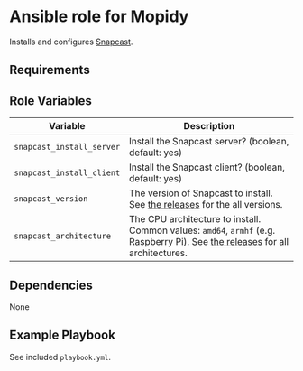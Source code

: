 # Ansible role for Mopidy

Installs and configures [Snapcast](https://github.com/badaix/snapcast).

## Requirements

<!-- Any pre-requisites that may not be covered by Ansible itself or the role should be mentioned here. For instance, if the role uses the EC2 module, it may be a good idea to mention in this section that the boto package is required. -->


## Role Variables

<!-- A description of the settable variables for this role should go here, including any variables that are in defaults/main.yml, vars/main.yml, and any variables that can/should be set via parameters to the role. Any variables that are read from other roles and/or the global scope (ie. hostvars, group vars, etc.) should be mentioned here as well. -->

Variable | Description
--- | ---
`snapcast_install_server` | Install the Snapcast server? (boolean, default: yes)
`snapcast_install_client` | Install the Snapcast client? (boolean, default: yes)
`snapcast_version` | The version of Snapcast to install. See [the releases](https://github.com/badaix/snapcast/releases) for the all versions.
`snapcast_architecture` | The CPU architecture to install. Common values: `amd64`, `armhf` (e.g. Raspberry Pi). See [the releases](https://github.com/badaix/snapcast/releases) for all architectures.


## Dependencies

None


## Example Playbook

See included `playbook.yml`.
